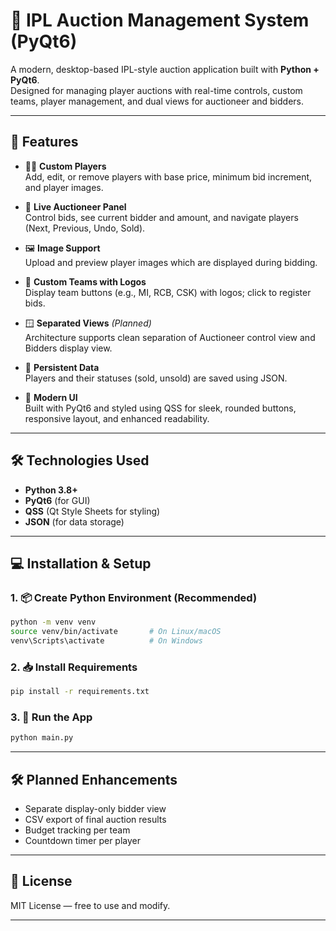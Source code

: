 
# 🏏 IPL Auction Management System (PyQt6)

A modern, desktop-based IPL-style auction application built with **Python + PyQt6**.  
Designed for managing player auctions with real-time controls, custom teams, player management, and dual views for auctioneer and bidders.

---

## 🚀 Features

- 🧑‍💻 **Custom Players**  
  Add, edit, or remove players with base price, minimum bid increment, and player images.

- 🏁 **Live Auctioneer Panel**  
  Control bids, see current bidder and amount, and navigate players (Next, Previous, Undo, Sold).

- 🖼 **Image Support**  
  Upload and preview player images which are displayed during bidding.

- 👥 **Custom Teams with Logos**  
  Display team buttons (e.g., MI, RCB, CSK) with logos; click to register bids.

- 🪟 **Separated Views** *(Planned)*  
  Architecture supports clean separation of Auctioneer control view and Bidders display view.

- 💾 **Persistent Data**  
  Players and their statuses (sold, unsold) are saved using JSON.

- 🎨 **Modern UI**  
  Built with PyQt6 and styled using QSS for sleek, rounded buttons, responsive layout, and enhanced readability.

---

## 🛠 Technologies Used

- **Python 3.8+**
- **PyQt6** (for GUI)
- **QSS** (Qt Style Sheets for styling)
- **JSON** (for data storage)


---

## 💻 Installation & Setup

### 1. 📦 Create Python Environment (Recommended)
```bash
python -m venv venv
source venv/bin/activate       # On Linux/macOS
venv\Scripts\activate          # On Windows
````

### 2. 📥 Install Requirements

```bash
pip install -r requirements.txt
```

### 3. 🚀 Run the App

```bash
python main.py
```

---

## 🛠 Planned Enhancements

* Separate display-only bidder view
* CSV export of final auction results
* Budget tracking per team
* Countdown timer per player

---

## 📄 License

MIT License — free to use and modify.

---


